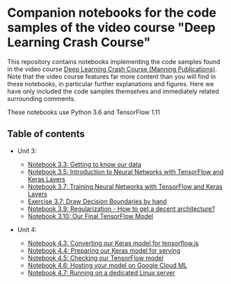# Companion notebooks for the code samples of the video course "Deep Learning Crash Course"

This repository contains notebooks implementing the code samples found in the video course [Deep Learning Crash Course (Manning Publications)](https://livevideo.manning.com/course/64/deep-learning-crash-course?). Note that the video course features far more content than you will find in these notebooks, in particular further explanations and figures. Here we have only included the code samples themselves and immediately related surrounding comments.

These notebooks use Python 3.6 and TensorFlow 1.11

## Table of contents

* Unit 3:
    * [Notebook 3.3: Getting to know our data](https://colab.research.google.com/github/djcordhose/deep-learning-crash-course-notebooks/blob/master/U3-M3-data.ipynb)
    * [Notebook 3.5: Introduction to Neural Networks with TensorFlow and Keras Layers](https://colab.research.google.com/github/djcordhose/deep-learning-crash-course-notebooks/blob/master/U3-M5-nn-intro.ipynb)
    * [Notebook 3.7: Training Neural Networks with TensorFlow and Keras Layers](https://colab.research.google.com/github/djcordhose/deep-learning-crash-course-notebooks/blob/master/U3-M7-nn-training.ipynb)
    * [Exercise 3.7: Draw Decision Boundaries by hand](https://raw.githubusercontent.com/DJCordhose/deep-learning-crash-course-notebooks/master/exercise/manual-decision-boundaries.pdf)
    * [Notebook 3.9: Regularization - How to get a decent architecture?](https://colab.research.google.com/github/djcordhose/deep-learning-crash-course-notebooks/blob/master/U3-M9-regularization.ipynb)
    * [Notebook 3.10: Our Final TensorFlow Model](https://colab.research.google.com/github/djcordhose/deep-learning-crash-course-notebooks/blob/master/U3-M10-final-model.ipynb)
    
* Unit 4:
  * [Notebook 4.3: Converting our Keras model for tensorflow.js](https://colab.research.google.com/github/djcordhose/deep-learning-crash-course-notebooks/blob/master/U4-M3-tensorflowjs.ipynb)
  * [Notebook 4.4: Preparing our Keras model for serving](https://colab.research.google.com/github/djcordhose/deep-learning-crash-course-notebooks/blob/master/U4-M4-tf-prep.ipynb)
  * [Notebook 4.5: Checking our TensorFlow model](https://colab.research.google.com/github/djcordhose/deep-learning-crash-course-notebooks/blob/master/U4-M5-tf-check.ipynb)
  * [Notebook 4.6: Hosting your model on Google Cloud ML](https://colab.research.google.com/github/djcordhose/deep-learning-crash-course-notebooks/blob/master/U4-M6-cloud.ipynb)
  * [Notebook 4.7: Running on a dedicated Linux server](https://colab.research.google.com/github/djcordhose/deep-learning-crash-course-notebooks/blob/master/U4-M7-local.ipynb)


  